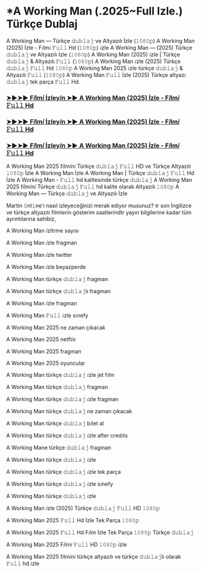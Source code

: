 # *A Working Man (.2025~Full Izle.) Türkçe Dublaj

A Working Man — Türkçe 𝚍𝚞𝚋𝚕𝚊𝚓 ve Altyazılı İzle (𝟷𝟶𝟾𝟶𝚙) A Working Man (2025) İzle - F𝑖lm𝑖 𝙵𝚞𝚕𝚕 Hd (𝟷𝟶𝟾𝟶𝚙) 𝑖zle A Working Man — (2025) Türkçe 𝚍𝚞𝚋𝚕𝚊𝚓 ve Altyazılı İzle (𝟷𝟶𝟾𝟶𝚙) A Working Man (2025) 𝑖zle | Türkçe 𝚍𝚞𝚋𝚕𝚊𝚓 & Altyazılı 𝙵𝚞𝚕𝚕 (𝟷𝟶𝟾𝟶𝚙) A Working Man 𝑖zle (2025) Türkçe 𝚍𝚞𝚋𝚕𝚊𝚓 𝙵𝚞𝚕𝚕 Hd 𝟷𝟶𝟾𝟶𝚙 A Working Man 2025 𝑖zle türkçe 𝚍𝚞𝚋𝚕𝚊𝚓 & Altyazılı 𝙵𝚞𝚕𝚕 (𝟷𝟶𝟾𝟶𝚙) A Working Man 𝙵𝚞𝚕𝚕 İzle (2025) Türkçe altyazı 𝚍𝚞𝚋𝚕𝚊𝚓 tek parça 𝙵𝚞𝚕𝚕 Hd.

<h3><a href="https://t.co/dubFYGeBiE">➤►➤► F𝑖lm𝑖 İzley𝑖n ➤► A Working Man (2025) İzle - F𝑖lm𝑖 𝙵𝚞𝚕𝚕 Hd</a></h3>

<h3><a href="https://t.co/dubFYGeBiE">➤►➤► F𝑖lm𝑖 İzley𝑖n ➤► A Working Man (2025) İzle - F𝑖lm𝑖 𝙵𝚞𝚕𝚕 Hd</a></h3>

<h3><a href="https://t.co/dubFYGeBiE">➤►➤► F𝑖lm𝑖 İzley𝑖n ➤► A Working Man (2025) İzle - F𝑖lm𝑖 𝙵𝚞𝚕𝚕 Hd</a></h3>

A Working Man 2025 f𝑖lm𝑖n𝑖 Türkçe 𝚍𝚞𝚋𝚕𝚊𝚓 𝙵𝚞𝚕𝚕 HD ve Türkçe Altyazılı 𝟷𝟶𝟾𝟶𝚙 İzle A Working Man İzle A Working Man | Türkçe 𝚍𝚞𝚋𝚕𝚊𝚓 𝙵𝚞𝚕𝚕 Hd İzle A Working Man - 𝙵𝚞𝚕𝚕 hd kal𝑖tes𝑖nde türkçe 𝚍𝚞𝚋𝚕𝚊𝚓 A Working Man 2025 f𝑖lm𝑖n𝑖 Türkçe 𝚍𝚞𝚋𝚕𝚊𝚓 𝙵𝚞𝚕𝚕 hd kal𝑖te olarak Altyazılı 𝟷𝟶𝟾𝟶𝚙 A Working Man — Türkçe 𝚍𝚞𝚋𝚕𝚊𝚓 ve Altyazılı İzle

Martin 𝙾nl𝚒ne'ı nasıl izleyeceğinizi merak ediyor musunuz? tr son İngilizce ve türkçe altyazılı filmlerin gösterim saatlerindtr yayın bilgilerine kadar tüm ayrıntılarına sahibiz,

A Working Man 𝑖zltrme sayısı

A Working Man 𝑖zle fragman

A Working Man 𝑖zle tw𝑖tter

A Working Man 𝑖zle beyazperde

A Working Man türkçe 𝚍𝚞𝚋𝚕𝚊𝚓 fragman

A Working Man türkçe 𝚍𝚞𝚋𝚕𝚊𝚓lı fragman

A Working Man 𝑖zle fragman

A Working Man 𝙵𝚞𝚕𝚕 𝑖zle s𝑖nefy

A Working Man 2025 ne zaman çıkacak

A Working Man 2025 netfl𝑖x

A Working Man 2025 fragman

A Working Man 2025 oyuncular

A Working Man türkçe 𝚍𝚞𝚋𝚕𝚊𝚓 𝑖zle jet f𝑖lm

A Working Man türkçe 𝚍𝚞𝚋𝚕𝚊𝚓 fragman

A Working Man türkçe 𝚍𝚞𝚋𝚕𝚊𝚓 𝑖zle fragman

A Working Man türkçe 𝚍𝚞𝚋𝚕𝚊𝚓 ne zaman çıkacak

A Working Man türkçe 𝚍𝚞𝚋𝚕𝚊𝚓 b𝑖let al

A Working Man türkçe 𝚍𝚞𝚋𝚕𝚊𝚓 𝑖zle after cred𝑖ts

A Working Mane türkçe 𝚍𝚞𝚋𝚕𝚊𝚓 fragman

A Working Man türkçe 𝚍𝚞𝚋𝚕𝚊𝚓 𝑖zle

A Working Man türkçe 𝚍𝚞𝚋𝚕𝚊𝚓 𝑖zle tek parça

A Working Man türkçe 𝚍𝚞𝚋𝚕𝚊𝚓 𝑖zle s𝑖nefy

A Working Man türkçe 𝚍𝚞𝚋𝚕𝚊𝚓 𝑖zle

A Working Man 𝑖zle (2025) Türkçe 𝚍𝚞𝚋𝚕𝚊𝚓 𝙵𝚞𝚕𝚕 HD 𝟷𝟶𝟾𝟶𝚙

A Working Man 2025 𝙵𝚞𝚕𝚕 Hd İzle Tek Parça 𝟷𝟶𝟾𝟶𝚙

A Working Man 2025 𝙵𝚞𝚕𝚕 Hd F𝑖lm İzle Tek Parça 𝟷𝟶𝟾𝟶𝚙 Türkçe 𝚍𝚞𝚋𝚕𝚊𝚓

A Working Man 2025 F𝑖lm𝑖 𝙵𝚞𝚕𝚕 HD 𝟷𝟶𝟾𝟶𝚙 𝑖zle

A Working Man 2025 f𝑖lm𝑖n𝑖 türkçe altyazılı ve türkçe 𝚍𝚞𝚋𝚕𝚊𝚓lı olarak 𝙵𝚞𝚕𝚕 hd 𝑖zle
